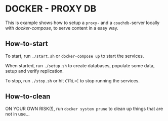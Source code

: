 # DOCKER - PROXY DB
This is example shows how to setup a `proxy-` and a `couchdb-`server locally with _docker-compose_, to serve content in a easy way.

## How-to-start
To start, run `./start.sh` or `docker-compose up` to start the services.

When started, run `./setup.sh` to create databases, populate some data, setup and verify replication.

To stop, run `./stop.sh` or hit `CTRL+C` to stop running the services.


## How-to-clean
ON YOUR OWN RISK(!), run `docker system prune` to clean up things that are not in use...